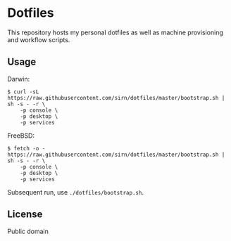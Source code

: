 # Dotfiles

This repository hosts my personal dotfiles as well as machine provisioning and workflow scripts.

## Usage

Darwin:

```shell
$ curl -sL https://raw.githubusercontent.com/sirn/dotfiles/master/bootstrap.sh | sh -s - -r \
    -p console \
    -p desktop \
    -p services
```

FreeBSD:

```shell
$ fetch -o - https://raw.githubusercontent.com/sirn/dotfiles/master/bootstrap.sh | sh -s - -r \
    -p console \
    -p desktop \
    -p services
```

Subsequent run, use `./dotfiles/bootstrap.sh`.

## License

Public domain
